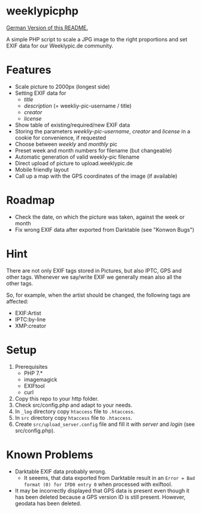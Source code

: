 # weeklypicphp

[German Version of this README.](README_DE.md)

A simple PHP script to scale a JPG image to the right proportions and set EXIF data for our Weeklypic.de community.

# Features

* Scale picture to 2000px (longest side)
* Setting EXIF data for
  * *title*
  * *description* (= weekliy-pic-username / title)
  * *creator*
  * *license*
* Show table of existing/required/new EXIF data
* Storing the parameters *weekliy-pic-username*, *creator* and *license* in a cookie for convenience, if requested
* Choose between *weekly* and *monthly* pic
* Preset week and month numbers for filename (but changeable)
* Automatic generation of valid weekly-pic filename
* Direct upload of picture to upload.weeklypic.de
* Mobile friendly layout
* Call up a map with the GPS coordinates of the image (if available)

# Roadmap

* Check the date, on which the picture was taken, against the week or month
* Fix wrong EXIF data after exported from Darktable (see "Konwon Bugs")

# Hint

There are not only EXIF tags stored in Pictures, but also IPTC, GPS and other tags.
Whenever we say/write EXIF we generally mean also all the other tags.

So, for example, when the artist should be changed, the following tags are affected:
* EXIF:Artist
* IPTC:by-line
* XMP:creator

# Setup

1. Prerequisites
    * PHP 7.*
    * imagemagick
    * EXIFtool
    * curl
1. Copy this repo to your http folder.
2. Check src/config.php and adapt to your needs.
3. In `_log` directory copy `htaccess` file to `.htaccess`.
3. In `src` directory copy `htaccess` file to `.htaccess`.
5. Create `src/upload_server.config` file and fill it with *server* and *login* (see src/config.php).


# Known Problems

* Darktable EXIF data probably wrong.
  * It seeems, that data exported from Darktable result in an `Error = Bad format (0) for IFD0 entry 0` when processed with exiftool.
* It may be incorrectly displayed that GPS data is present even though it has been deleted because a GPS version ID is still present. However, geodata has been deleted.
